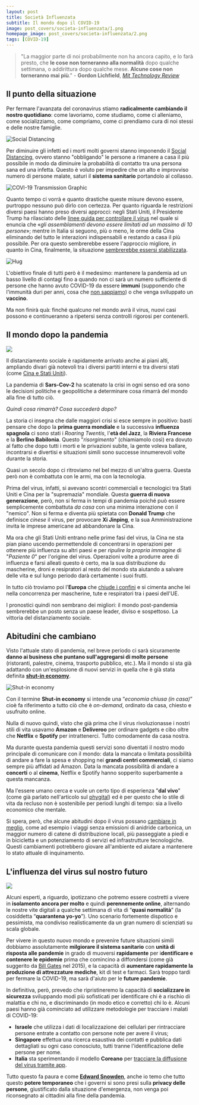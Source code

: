 ```yaml
---
layout: post
title: Società Influenzata
subtitle: Il mondo dopo il COVID-19
image: post_covers/societa-influenzata/1.png
homepage_image: post_covers/societa-influenzata/2.png
tags: [COVID-19]
---
```


> "La maggior parte di noi probabilmente non ha ancora capito, e lo farà presto, che **le cose non torneranno alla normalità** dopo qualche settimana, o addirittura dopo qualche mese. **Alcune cose non torneranno mai più**." - **Gordon Lichfield**, [*Mit Technology Review*](https://www.technologyreview.com/s/615370/coronavirus-pandemic-social-distancing-18-months/)

## Il punto della situazione

Per fermare l'avanzata del coronavirus stiamo **radicalmente cambiando il nostro quotidiano**: come lavoriamo, come studiamo, come ci alleniamo, come socializziamo, come compriamo, come ci prendiamo cura di noi stessi e delle nostre famiglie.

![Social Distancing](https://upload.wikimedia.org/wikipedia/commons/thumb/c/c5/Covid-19-curves-graphic-social-v3.gif/800px-Covid-19-curves-graphic-social-v3.gif)

Per diminuire gli infetti ed i morti molti governi stanno imponendo il [Social Distancing](https://it.wikipedia.org/wiki/Distanziamento_sociale), ovvero stanno "obbligando" le persone a rimanere a casa il più possibile in modo da diminuire la probabilità di contatto tra una persona sana ed una infetta. Questo è voluto per impedire che un alto e improvviso numero di persone malate, saturi il **sistema sanitario** portandolo al collasso.

![COVI-19 Transmission Graphic](https://upload.wikimedia.org/wikipedia/commons/thumb/4/45/Covid-19-Transmission-graphic-01.gif/800px-Covid-19-Transmission-graphic-01.gif)

Quanto tempo ci vorrà e quanto drastiche queste misure devono essere, purtroppo nessuno può dirlo con certezza. 
Per quanto riguarda le restrizioni diversi paesi hanno preso diversi approcci: negli Stati Uniti, il Presidente Trump ha rilasciato delle [linee guida per controllare il virus](https://www.nytimes.com/2020/03/16/world/live-coronavirus-news-updates.html) nel quale si enuncia che «*gli assemblamenti devono essere limitati ad un massimo di 10 persone*»; mentre in Italia si seguono, più o meno, le orme della Cina eliminando del tutto le interazioni indispensabili e restando a casa il più possibile. Per ora questo sembrerebbe essere l'approccio migliore, in quanto in Cina, finalmente, la situazione [sembrerebbe essersi stabilizzata](https://www.washingtonpost.com/world/asia_pacific/locked-down-in-beijing-i-watched-china-beat-back-the-coronavirus/2020/03/16/f839d686-6727-11ea-b199-3a9799c54512_story.html).

![Hug](https://s17-us2.startpage.com/cgi-bin/serveimage?url=https%3A%2F%2Fmedia2.s-nbcnews.com%2Fj%2Fnewscms%2F2020_12%2F3276296%2F200319-coronavirus-china-medical-worker-embrace-se-1112a_6ff1a5c3150a47cb91a79761d7a078da.nbcnews-fp-1024-512.jpg&sp=2f3bc7beebba6ec7a9815d47a6fcb4d1&anticache=551184)

L'obiettivo finale di tutti però è il medesimo: mantenere la pandemia ad un basso livello di contagi fino a quando non ci sarà un numero sufficiente di persone che hanno avuto COVID-19 da essere **immuni** (supponendo che l'immunità duri per anni, cosa che [non sappiamo](https://www.theatlantic.com/health/archive/2020/03/coronavirus-pandemic-herd-immunity-uk-boris-johnson/608065/)) o che venga sviluppato un **vaccino**.

Ma non finirà quà: finché qualcuno nel mondo avrà il virus, nuovi casi possono e continueranno a ripetersi senza controlli rigorosi per contenerli.

## Il mondo dopo la pandemia

![](https://images.unsplash.com/photo-1511268559489-34b624fbfcf5?ixlib=rb-1.2.1&ixid=eyJhcHBfaWQiOjEyMDd9&auto=format&fit=crop&w=750&q=80)

Il distanziamento sociale è rapidamente arrivato anche ai piani alti, ampliando divari già notevoli tra i diversi partiti interni e tra diversi stati (come [Cina e Stati Uniti](https://www.corriere.it/esteri/20_marzo_20/per-trump-covid-19-virus-cinese-cancella-corona-discorso-ab424240-6a93-11ea-b40a-2e7c2eee59c6.shtml)).

La pandemia di **Sars-Cov-2** ha scatenato la crisi in ogni senso ed ora sono le decisioni politiche e geopolitiche a determinare cosa rimarrà del mondo alla fine di tutto ciò.

*Quindi cosa rimarrà? Cosa succederà dopo?*

La storia ci insegna che dalle maggiori crisi si esce sempre in positivo: basti pensare che dopo la **prima guerra mondiale** e la successiva **influenza spagnola** ci sono stati i *Roaring Twentis*, l'**età del Jazz**, la **Riviera Francese** e la **Berlino Babilonia**. Questo "*risorgimento*" (chiamiamolo così) era dovuto al fatto che dopo tutti i morti e le privazioni subite, la gente voleva ballare, incontrarsi e divertisi e situazioni simili sono successe innumerevoli volte durante la storia.

Quasi un secolo dopo ci ritroviamo nel bel mezzo di un'altra guerra. Questa però non è combattuta con le armi, ma con la tecnologia.

Prima del virus, infatti, si avevano scontri commerciali e tecnologici tra Stati Uniti e Cina per la "supremazia" mondiale. Questa **guerra di nuova generazione**, però, non si ferma in tempi di pandemia poiché può essere semplicemente combattuta *da casa* con una minima interazione con il "nemico". Non si ferma e diventa più spietata con **Donald Trump** che definisce *cinese* il virus, per provocare **Xi Jinping**, e la sua Amministrazione invita le imprese americane ad abbandonare la Cina.

Ma ora che gli Stati Uniti entrano nelle prime fasi del virus, la Cina ne sta pian piano uscendo permettendole di concentrarsi in operazioni per ottenere più influenza su altri paesi e per *ripulire la propria immagine* di "*Paziente 0*" per l'origine del virus. Operazioni volte a produrre aree di influenza e farsi alleati questo è certo, ma la sua distribuzione du mascherine, droni e resipratori al resto del mondo sta aiutando a salvare delle vita e sul lungo periodo darà certamente i suoi frutti.

In tutto ciò troviamo poi l'**Europa** che [chiude i confini](https://www.corriere.it/esteri/20_marzo_17/coronavirus-l-ue-chiude-frontiere-von-der-leyen-sospendere-patto-stabilita-ec0d3838-6887-11ea-9725-c592292e4a85.shtml) e si cimenta anche lei nella concorrenza per mascherine, tute e respiratori tra i paesi dell'UE.

I pronostici quindi non sembrano dei migliori: il mondo post-pandemia sembrerebbe un posto senza un paese leader, diviso e sospettoso. La vittoria del distanziamento sociale.

## Abitudini che cambiano

Visto l'attuale stato di pandemia, nel breve periodo ci sarà sicuramente **danno ai business che puntano sull'aggregarsi di molte persone** (ristoranti, palestre, cinema, trasporto pubblico, etc.). Ma il mondo si sta già adattando con un'esplosione di nuovi servizi in quella che è già stata definita [**shut-in economy**](https://medium.com/matter/the-shut-in-economy-ec3ec1294816).

![Shut-in economy](https://miro.medium.com/max/6016/1*NIBU-lDEgzkViNBt9c7t2Q.jpeg)

Con il termine **Shut-in economy** si intende una “*economia chiusa (in casa)*” cioè fa riferimento a tutto ciò che è *on-demand*, ordinato da casa, chiesto e usufruito online.

Nulla di nuovo quindi, visto che già prima che il virus rivoluzionasse i nostri stili di vita usavamo **Amazon** e **Deliveroo** per ordinare gadgets e cibo oltre che **Netflix** e **Spotify** per intrattenerci. Tutto comodamente da casa nostra.

Ma durante questa pandemia questi servizi sono diventati il nostro modo principale di comunicare con il mondo: data la mancata o limitata possibilità di andare a fare la spesa e shopping nei **grandi centri commerciali**, ci siamo sempre più affidati ad Amazon. Data la mancata possibilità di andare a **concerti** o al **cinema**, Netflix e Spotify hanno sopperito superbamente a questa mancanza.

Ma l'essere umano cerca e vuole un certo tipo di esperienza "**dal vivo**" (come già parlato nell'articolo sul [phygital](https://sollazzo.one/phygital/)) ed è per questo che lo stile di vita da recluso non è sostenibile per periodi lunghi di tempo: sia a livello economico che mentale.

Si spera, però, che alcune abitudini dopo il virus possano [cambiare in meglio](https://slate.com/business/2020/03/coronavirus-goodbye-to-the-before-times.html), come ad esempio i viaggi senza emissioni di anidride carbonica, un maggior numero di catene di distribuzione locali, più passeggiate a piedi e in bicicletta e un potenziamento di servizi ed infrastrutture tecnologiche.
Questi cambiamenti potrebbero giovare all'ambiente ed aiutare a mantenere lo stato attuale di inquinamento.

## L'influenza del virus sul nostro futuro

![](https://images.unsplash.com/photo-1499244571948-7ccddb3583f1?ixlib=rb-1.2.1&ixid=eyJhcHBfaWQiOjEyMDd9&auto=format&fit=crop&w=1489&q=80)

Alcuni esperti, a riguardo, ipotizzano che potremo essere costretti a vivere in **isolamento ancora per molto** e quindi **perennemente online**, alternando le nostre vite digitali a qualche settimana di vita di “**quasi normalità**” (la cosiddetta “**quarantena yo-yo**”). Uno scenario fortemente dispotico e pessimista, ma condiviso realisticamente da un gran numero di scienziati su scala globale.

Per vivere in questo nuovo mondo e prevenire future situazioni simili dobbiamo assolutamente **milgiorare il sistema sanitario** con **unità di risposta alle pandemie** in grado di muoversi **rapidamente** per i**dentificare e contenere le epidemie** prima che comincino a diffondersi (come già suggerito da [Bill Gates](https://www.ted.com/talks/bill_gates_the_next_outbreak_we_re_not_ready) nel 2015), e la capacità di **aumentare rapidamente la produzione di attrezzature mediche**, kit di test e farmaci. Sarà troppo tardi per fermare la COVID-19, ma sarà d'aiuto per le **future pandemie**.

In definitiva, però, prevedo che ripristineremo la capacità di **socializzare in sicurezza** sviluppando modi più sofisticati per identificare chi è a rischio di malattia e chi no, e discriminando (in modo etico e corretto) chi lo è.
Alcuni paesi hanno già cominciato ad utilizzare metodologie per tracciare i malati di COVID-19:
- **Israele** che utilizza i dati di localizzazione dei cellulari per rintracciare persone entrate a contatto con persone note per avere il virus;
- **Singapore** effettua una ricerca esaustiva dei contatti e pubblica dati dettagliati su ogni caso conosciuto, tutti tranne l'identificazione delle persone per nome.
- **Italia** sta sperimentando il modello **Coreano** per [tracciare la diffusione del virus tramite app](https://www.agendadigitale.eu/sicurezza/privacy/coronavirus-il-modello-coreano-anche-in-italia-ecco-come/).

Tutto questo fa paura e come [**Edward Snowden**](https://www.businessinsider.com/edward-snowden-coronavirus-surveillance-new-powers-2020-3?IR=T), anche io temo che tutto questo **potere temporaneo** che i governi si sono presi sulla **privacy delle persone**, giustificato dalla situazione d'emergenza, non venga poi riconsegnato ai cittadini alla fine della pandemia.